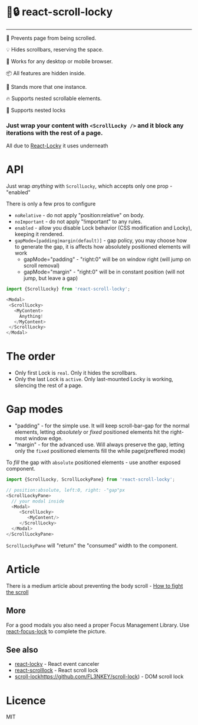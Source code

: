 # 📜🔒 react-scroll-locky 
----
📜 Prevents page from being scrolled.

💡 Hides scrollbars, reserving the space.

🤘 Works for any desktop or mobile browser.

📦 All features are hidden inside.

👫 Stands more that one instance.

🔥 Supports nested scrollable elements.

🤔 Supports nested locks

### Just wrap your content with `<ScrollLocky />` and it block any iterations with the rest of a page. 

All due to [React-Locky](https://github.com/theKashey/react-locky) it uses underneath

# API

Just wrap _anything_ with `ScrollLocky`, which accepts only one prop - "enabled"

There is only a few pros to configure
 -  `noRelative` - do not apply "position:relative" on body.
 -  `noImportant` - do not apply "!important" to any rules.
 -  `enabled` - allow you disable Lock behavior (CSS modification and Locky), keeping it rendered.
 -  `gapMode=[padding|margin(default)]` - gap policy, you may choose how to generate the gap,
 it is affects how absolutely positioned elements will work
    - gapMode="padding" - "right:0" will be on window right (will jump on scroll removal)
    - gapMode="margin" - "right:0" will be in constant position (will not jump, but leave a gap)

```js
import {ScrollLocky} from 'react-scroll-locky';

<Modal>
 <ScrollLocky>
   <MyContent>
     Anything!
   </MyContent>
 </ScrollLocky>
</Modal>   
```

# The order
 - Only first Lock is `real`. Only it hides the scrollbars.
 - Only the last Lock is `active`. Only last-mounted Locky is working, silencing the rest of a page.

# Gap modes
 - "padding" - for the simple use. It will keep scroll-bar-gap for the normal elements,
 letting _absolutely_ or _fixed_ positioned elements hit the right-most window edge.
 - "margin" - for the advanced use. Will always preserve the gap, letting only the 
 `fixed` positioned elements fill the while page(preffered mode)  
 
To _fill_ the gap with `absolute` positioned elements - use another exposed component.

```js
import {ScrollLocky, ScrollLockyPane} from 'react-scroll-locky';

// position:absolute, left:0, right: -"gap"px
<ScrollLockyPane>
  // your modal inside
  <Modal>
     <ScrollLocky>
        <MyContent/>  
     </ScrollLocky>
  </Modal> 
</ScrollLockyPane>
```
`ScrollLockyPane` will "return" the "consumed" width to the component.

# Article
 There is a medium article about preventing the body scroll - [How to fight the <body> scroll](https://medium.com/@antonkorzunov/how-to-fight-the-body-scroll-2b00267b37ac)

## More

For a good modals you also need a proper Focus Management Library.
Use [react-focus-lock](https://github.com/theKashey/react-focus-lock) to complete the picture.

## See also
 - [react-locky](https://github.com/theKashey/react-locky) - React event canceler
 - [react-scrolllock](https://github.com/jossmac/react-scrolllock) - React scroll lock
 - [scroll-lock]()https://github.com/FL3NKEY/scroll-lock) - DOM scroll lock  

# Licence
 MIT
